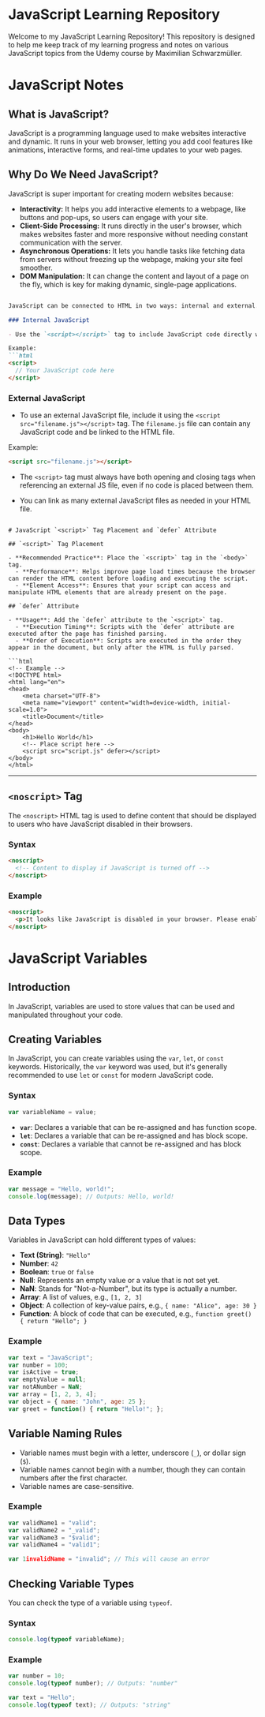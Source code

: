 # JavaScript Learning Repository

Welcome to my JavaScript Learning Repository! This repository is designed to help me keep track of my learning progress and notes on various JavaScript topics from the Udemy course by Maximilian Schwarzmüller. 


# JavaScript Notes

## What is JavaScript?

JavaScript is a programming language used to make websites interactive and dynamic. It runs in your web browser, letting you add cool features like animations, interactive forms, and real-time updates to your web pages.

## Why Do We Need JavaScript?

JavaScript is super important for creating modern websites because:

- **Interactivity:** It helps you add interactive elements to a webpage, like buttons and pop-ups, so users can engage with your site.
- **Client-Side Processing:** It runs directly in the user's browser, which makes websites faster and more responsive without needing constant communication with the server.
- **Asynchronous Operations:** It lets you handle tasks like fetching data from servers without freezing up the webpage, making your site feel smoother.
- **DOM Manipulation:** It can change the content and layout of a page on the fly, which is key for making dynamic, single-page applications.

```markdown

JavaScript can be connected to HTML in two ways: internal and external.

### Internal JavaScript

- Use the `<script></script>` tag to include JavaScript code directly within an HTML file.

Example:
```html
<script>
  // Your JavaScript code here
</script>
```

### External JavaScript

- To use an external JavaScript file, include it using the `<script src="filename.js"></script>` tag. The `filename.js` file can contain any JavaScript code and be linked to the HTML file.

Example:
```html
<script src="filename.js"></script>
```

- The `<script>` tag must always have both opening and closing tags when referencing an external JS file, even if no code is placed between them.

- You can link as many external JavaScript files as needed in your HTML file.
```

# JavaScript `<script>` Tag Placement and `defer` Attribute

## `<script>` Tag Placement

- **Recommended Practice**: Place the `<script>` tag in the `<body>` tag.
  - **Performance**: Helps improve page load times because the browser can render the HTML content before loading and executing the script.
  - **Element Access**: Ensures that your script can access and manipulate HTML elements that are already present on the page.

## `defer` Attribute

- **Usage**: Add the `defer` attribute to the `<script>` tag.
  - **Execution Timing**: Scripts with the `defer` attribute are executed after the page has finished parsing.
  - **Order of Execution**: Scripts are executed in the order they appear in the document, but only after the HTML is fully parsed.

```html
<!-- Example -->
<!DOCTYPE html>
<html lang="en">
<head>
    <meta charset="UTF-8">
    <meta name="viewport" content="width=device-width, initial-scale=1.0">
    <title>Document</title>
</head>
<body>
    <h1>Hello World</h1>
    <!-- Place script here -->
    <script src="script.js" defer></script>
</body>
</html>
```

---

##  `<noscript>` Tag

The `<noscript>` HTML tag is used to define content that should be displayed to users who have JavaScript disabled in their browsers. 

### Syntax
```html
<noscript>
  <!-- Content to display if JavaScript is turned off -->
</noscript>
```

### Example
```html
<noscript>
  <p>It looks like JavaScript is disabled in your browser. Please enable JavaScript to enjoy the full functionality of this website.</p>
</noscript>
```


# JavaScript Variables

## Introduction

In JavaScript, variables are used to store values that can be used and manipulated throughout your code.

## Creating Variables

In JavaScript, you can create variables using the `var`, `let`, or `const` keywords. Historically, the `var` keyword was used, but it's generally recommended to use `let` or `const` for modern JavaScript code.

### Syntax

```javascript
var variableName = value;
```

- **`var`**: Declares a variable that can be re-assigned and has function scope.
- **`let`**: Declares a variable that can be re-assigned and has block scope.
- **`const`**: Declares a variable that cannot be re-assigned and has block scope.

### Example

```javascript
var message = "Hello, world!";
console.log(message); // Outputs: Hello, world!
```

## Data Types

Variables in JavaScript can hold different types of values:

- **Text (String)**: `"Hello"`
- **Number**: `42`
- **Boolean**: `true` or `false`
- **Null**: Represents an empty value or a value that is not set yet.
- **NaN**: Stands for "Not-a-Number", but its type is actually a number.
- **Array**: A list of values, e.g., `[1, 2, 3]`
- **Object**: A collection of key-value pairs, e.g., `{ name: "Alice", age: 30 }`
- **Function**: A block of code that can be executed, e.g., `function greet() { return "Hello"; }`

### Example

```javascript
var text = "JavaScript";
var number = 100;
var isActive = true;
var emptyValue = null;
var notANumber = NaN;
var array = [1, 2, 3, 4];
var object = { name: "John", age: 25 };
var greet = function() { return "Hello!"; };
```

## Variable Naming Rules

- Variable names must begin with a letter, underscore (`_`), or dollar sign (`$`).
- Variable names cannot begin with a number, though they can contain numbers after the first character.
- Variable names are case-sensitive.

### Example

```javascript
var validName1 = "valid";
var validName2 = "_valid";
var validName3 = "$valid";
var validName4 = "valid1";

var 1invalidName = "invalid"; // This will cause an error
```

## Checking Variable Types

You can check the type of a variable using `typeof`.

### Syntax

```javascript
console.log(typeof variableName);
```

### Example

```javascript
var number = 10;
console.log(typeof number); // Outputs: "number"

var text = "Hello";
console.log(typeof text); // Outputs: "string"
```
